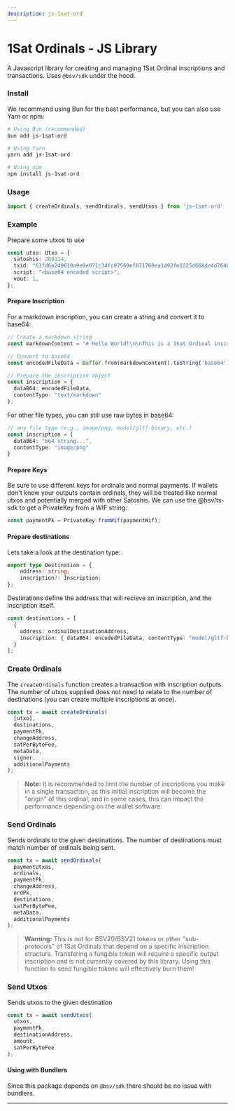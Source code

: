 ```yaml
---
description: js-1sat-ord
---
```


# 1Sat Ordinals - JS Library

A Javascript library for creating and managing 1Sat Ordinal inscriptions and transactions. Uses `@bsv/sdk` under the hood.

### Install

We recommend using Bun for the best performance, but you can also use Yarn or npm:

```bash
# Using Bun (recommended)
bun add js-1sat-ord

# Using Yarn
yarn add js-1sat-ord

# Using npm
npm install js-1sat-ord
```

### Usage

```ts
import { createOrdinals, sendOrdinals, sendUtxos } from 'js-1sat-ord'
```

### Example

Prepare some utxos to use

```ts
const utxo: Utxo = {
  satoshis: 269114,
  txid: "61fd6e240610a9e9e071c34fc87569ef871760ea1492fe1225d668de4d76407e",
  script: "<base64 encoded script>",
  vout: 1,
};
```

#### Prepare Inscription

For a markdown inscription, you can create a string and convert it to base64:

```ts
// Create a markdown string
const markdownContent = "# Hello World!\n\nThis is a 1Sat Ordinal inscription.";

// Convert to base64
const encodedFileData = Buffer.from(markdownContent).toString('base64');

// Prepare the inscription object
const inscription = {
  dataB64: encodedFileData,
  contentType: "text/markdown"
};
```

For other file types, you can still use raw bytes in base64:

```ts
// any file type (e.g., image/png, model/gltf-binary, etc.)
const inscription = {
  dataB64: "b64 string...",
  contentType: "image/png"
} 
```

#### Prepare Keys

Be sure to use different keys for ordinals and normal payments. If wallets don't know your outputs contain ordinals, they will be treated like normal utxos and potentially merged with other Satoshis. We can use the @bsv/ts-sdk to get a PrivateKey from a WIF string:

```ts
const paymentPk = PrivateKey.fromWif(paymentWif);
```

#### Prepare destinations

Lets take a look at the destination type:

```ts
export type Destination = {
	address: string;
	inscription?: Inscription;
};

```

Destinations define the address that will recieve an inscription, and the inscription itself.

```ts
const destinations = [
  {
    address: ordinalDestinationAddress,
    inscription: { dataB64: encodedFileData, contentType: "model/gltf-binary" }
  }
];
```

### Create Ordinals

The `createOrdinals` function creates a transaction with inscription outputs. The number of utxos supplied does not need to relate to the number of destinations (you can create multiple inscriptions at once).

```ts
const tx = await createOrdinals(
  [utxo],
  destinations,
  paymentPk,
  changeAddress,
  satPerByteFee,
  metaData,
  signer,
  additionalPayments
);
```

> **Note:** It is recommended to limit the number of inscriptions you make in a single transaction, as this initial inscription will become the "origin" of this ordinal, and in some cases, this can impact the performance depending on the wallet software.

### Send Ordinals

Sends ordinals to the given destinations. The number of destinations must match number of ordinals being sent.

```ts
const tx = await sendOrdinals(
  paymentUtxos,
  ordinals,
  paymentPk,
  changeAddress,
  ordPk,
  destinations,
  satPerByteFee,
  metaData,
  additionalPayments
);
```

> **Warning:** This is not for BSV20/BSV21 tokens or other "sub-protocols" of 1Sat Ordinals that depend on a specific inscription structure. Transfering a fungible token will require a specific output inscription and is not currently covered by this library. Using this function to send fungible tokens will effectively burn them!

### Send Utxos

Sends utxos to the given destination

```ts
const tx = await sendUtxos(
  utxos,
  paymentPk,
  destinationAddress,
  amount,
  satPerByteFee
);
```

#### Using with Bundlers

Since this package depends on `@bsv/sdk` there should be no issue with bundlers.

---